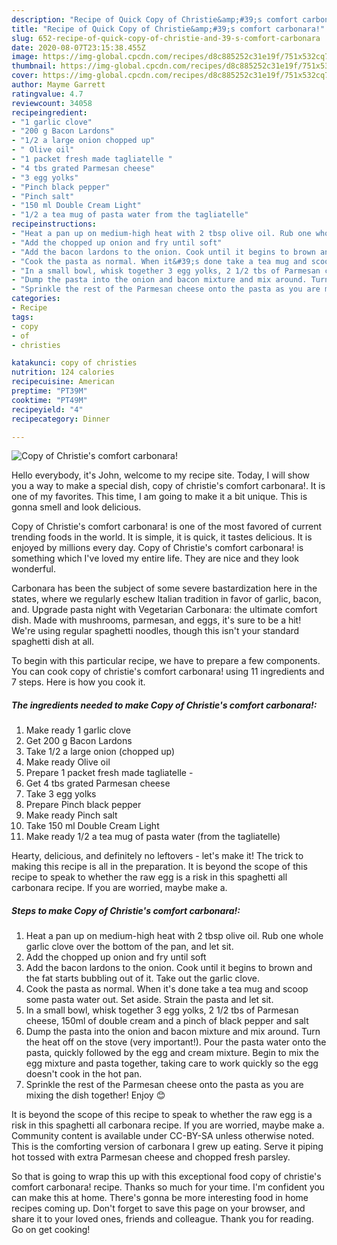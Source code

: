 ```yaml
---
description: "Recipe of Quick Copy of Christie&amp;#39;s comfort carbonara!"
title: "Recipe of Quick Copy of Christie&amp;#39;s comfort carbonara!"
slug: 652-recipe-of-quick-copy-of-christie-and-39-s-comfort-carbonara
date: 2020-08-07T23:15:38.455Z
image: https://img-global.cpcdn.com/recipes/d8c885252c31e19f/751x532cq70/copy-of-christies-comfort-carbonara-recipe-main-photo.jpg
thumbnail: https://img-global.cpcdn.com/recipes/d8c885252c31e19f/751x532cq70/copy-of-christies-comfort-carbonara-recipe-main-photo.jpg
cover: https://img-global.cpcdn.com/recipes/d8c885252c31e19f/751x532cq70/copy-of-christies-comfort-carbonara-recipe-main-photo.jpg
author: Mayme Garrett
ratingvalue: 4.7
reviewcount: 34058
recipeingredient:
- "1 garlic clove"
- "200 g Bacon Lardons"
- "1/2 a large onion chopped up"
- " Olive oil"
- "1 packet fresh made tagliatelle "
- "4 tbs grated Parmesan cheese"
- "3 egg yolks"
- "Pinch black pepper"
- "Pinch salt"
- "150 ml Double Cream Light"
- "1/2 a tea mug of pasta water from the tagliatelle"
recipeinstructions:
- "Heat a pan up on medium-high heat with 2 tbsp olive oil. Rub one whole garlic clove over the bottom of the pan, and let sit."
- "Add the chopped up onion and fry until soft"
- "Add the bacon lardons to the onion. Cook until it begins to brown and the fat starts bubbling out of it. Take out the garlic clove."
- "Cook the pasta as normal. When it&#39;s done take a tea mug and scoop some pasta water out. Set aside. Strain the pasta and let sit."
- "In a small bowl, whisk together 3 egg yolks, 2 1/2 tbs of Parmesan cheese, 150ml of double cream and a pinch of black pepper and salt"
- "Dump the pasta into the onion and bacon mixture and mix around. Turn the heat off on the stove (very important!). Pour the pasta water onto the pasta, quickly followed by the egg and cream mixture. Begin to mix the egg mixture and pasta together, taking care to work quickly so the egg doesn&#39;t cook in the hot pan."
- "Sprinkle the rest of the Parmesan cheese onto the pasta as you are mixing the dish together! Enjoy 😊"
categories:
- Recipe
tags:
- copy
- of
- christies

katakunci: copy of christies 
nutrition: 124 calories
recipecuisine: American
preptime: "PT39M"
cooktime: "PT49M"
recipeyield: "4"
recipecategory: Dinner

---
```



![Copy of Christie&#39;s comfort carbonara!](https://img-global.cpcdn.com/recipes/d8c885252c31e19f/751x532cq70/copy-of-christies-comfort-carbonara-recipe-main-photo.jpg)

Hello everybody, it's John, welcome to my recipe site. Today, I will show you a way to make a special dish, copy of christie&#39;s comfort carbonara!. It is one of my favorites. This time, I am going to make it a bit unique. This is gonna smell and look delicious.

Copy of Christie&#39;s comfort carbonara! is one of the most favored of current trending foods in the world. It is simple, it is quick, it tastes delicious. It is enjoyed by millions every day. Copy of Christie&#39;s comfort carbonara! is something which I've loved my entire life. They are nice and they look wonderful.

Carbonara has been the subject of some severe bastardization here in the states, where we regularly eschew Italian tradition in favor of garlic, bacon, and. Upgrade pasta night with Vegetarian Carbonara: the ultimate comfort dish. Made with mushrooms, parmesan, and eggs, it&#39;s sure to be a hit! We&#39;re using regular spaghetti noodles, though this isn&#39;t your standard spaghetti dish at all.


To begin with this particular recipe, we have to prepare a few components. You can cook copy of christie&#39;s comfort carbonara! using 11 ingredients and 7 steps. Here is how you cook it.

<!--inarticleads1-->

##### The ingredients needed to make Copy of Christie&#39;s comfort carbonara!:

1. Make ready 1 garlic clove
1. Get 200 g Bacon Lardons
1. Take 1/2 a large onion (chopped up)
1. Make ready  Olive oil
1. Prepare 1 packet fresh made tagliatelle -
1. Get 4 tbs grated Parmesan cheese
1. Take 3 egg yolks
1. Prepare Pinch black pepper
1. Make ready Pinch salt
1. Take 150 ml Double Cream Light
1. Make ready 1/2 a tea mug of pasta water (from the tagliatelle)


Hearty, delicious, and definitely no leftovers - let&#39;s make it! The trick to making this recipe is all in the preparation. It is beyond the scope of this recipe to speak to whether the raw egg is a risk in this spaghetti all carbonara recipe. If you are worried, maybe make a. 

<!--inarticleads2-->

##### Steps to make Copy of Christie&#39;s comfort carbonara!:

1. Heat a pan up on medium-high heat with 2 tbsp olive oil. Rub one whole garlic clove over the bottom of the pan, and let sit.
1. Add the chopped up onion and fry until soft
1. Add the bacon lardons to the onion. Cook until it begins to brown and the fat starts bubbling out of it. Take out the garlic clove.
1. Cook the pasta as normal. When it&#39;s done take a tea mug and scoop some pasta water out. Set aside. Strain the pasta and let sit.
1. In a small bowl, whisk together 3 egg yolks, 2 1/2 tbs of Parmesan cheese, 150ml of double cream and a pinch of black pepper and salt
1. Dump the pasta into the onion and bacon mixture and mix around. Turn the heat off on the stove (very important!). Pour the pasta water onto the pasta, quickly followed by the egg and cream mixture. Begin to mix the egg mixture and pasta together, taking care to work quickly so the egg doesn&#39;t cook in the hot pan.
1. Sprinkle the rest of the Parmesan cheese onto the pasta as you are mixing the dish together! Enjoy 😊


It is beyond the scope of this recipe to speak to whether the raw egg is a risk in this spaghetti all carbonara recipe. If you are worried, maybe make a. Community content is available under CC-BY-SA unless otherwise noted. This is the comforting version of carbonara I grew up eating. Serve it piping hot tossed with extra Parmesan cheese and chopped fresh parsley. 

So that is going to wrap this up with this exceptional food copy of christie&#39;s comfort carbonara! recipe. Thanks so much for your time. I'm confident you can make this at home. There's gonna be more interesting food in home recipes coming up. Don't forget to save this page on your browser, and share it to your loved ones, friends and colleague. Thank you for reading. Go on get cooking!
